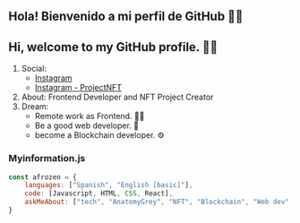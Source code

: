 ## Hola! Bienvenido a mi perfil de GitHub 🖐🏼
## Hi, welcome to my GitHub profile. 🖐🏼

1. Social: 
    * [Instagram](https://www.instagram.com/afrozens/) 
    * [Instagram - ProjectNFT](https://www.instagram.com/mpxbit_education/)
2. About: Frontend Developer and NFT Project Creator
3. Dream: 
    * Remote work as Frontend. 🙏🏼
    * Be a good web developer. 🧠
    * become a Blockchain developer. ⚙️

### Myinformation.js

```js
const afrozen = {
    languages: ["Spanish", "English [basic]"],
    code: [Javascript, HTML, CSS, React],
    askMeAbout: ["tech", "AnatomyGrey", "NFT", "Blockchain", "Web dev", "autodidact"],
}

